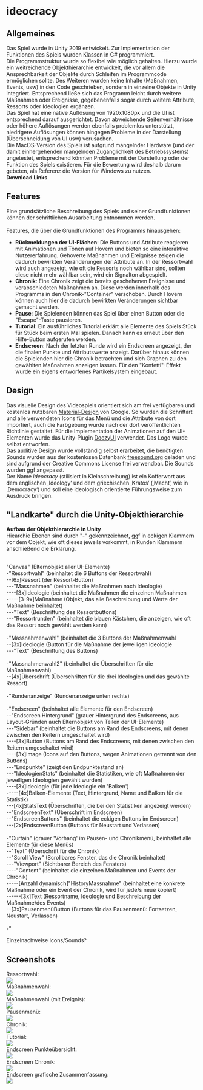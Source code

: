 # ideocracy <br>
<h2>Allgemeines</h2>
Das Spiel wurde in Unity 2019 entwickelt. Zur Implementation der Funktionen des Spiels wurden Klassen in C# programmiert. <br>
Die Programmstruktur wurde so flexibel wie möglich gehalten. Hierzu wurde ein weitreichende Objekthierarchie entwickelt, die vor allem die Ansprechbarkeit der Objekte durch Schleifen im Programmcode ermöglichen sollte. Des Weiteren wurden keine Inhalte (Maßnahmen, Events, usw) in den Code geschrieben, sondern in einzelne Objekte in Unity integriert. Entsprechend ließe sich das Programm leicht durch weitere Maßnahmen oder Ereignisse, gegebenenfalls sogar durch weitere Attribute, Ressorts oder Ideologien ergänzen.<br>
Das Spiel hat eine native Auflösung von 1920x1080px und die UI ist entsprechend darauf ausgerichtet. Davon abweichende Seitenverhältnisse oder höhere Auflösungen werden ebenfalls problemlos unterstützt, niedrigere Auflösungen können hingegen Probleme in der Darstellung (Überschneidung von UI usw) verusachen.<br>
Die MacOS-Version des Spiels ist aufgrund mangelnder Hardware (und der damit einhergehenden mangelnden Zugänglichkeit des Betriebssystems) ungetestet, entsprechend könnten Probleme mit der Darstellung oder der Funktion des Spiels existieren. Für die Bewertung wird deshalb darum gebeten, als Referenz die Version für Windows zu nutzen.<br>
<b>Download Links</b>
<h2>Features</h2>
Eine grundsätzliche Beschreibung des Spiels und seiner Grundfunktionen können der schriftlichen Ausarbeitung entnommen werden.<br><br>
Features, die über die Grundfunktionen des Programms hinausgehen:
<ul>
<li><b>Rückmeldungen der UI-Flächen</b>: Die Buttons und Attribute reagieren mit Animationen und Tönen auf Hovern und bieten so eine interaktive Nutzererfahrung. Gehoverte Maßnahmen und Ereignisse zeigen die dadurch bewirkten Veränderungen der Attribute an. In der Ressortwahl wird auch angezeigt, wie oft die Ressorts noch wählbar sind, sollten diese nicht mehr wählbar sein, wird ein Signalton abgespielt.</li>
<li><b>Chronik</b>: Eine Chronik zeigt die bereits geschehenen Ereignisse und verabschiedeten Maßnahmen an. Diese werden innerhalb des Programms in den Chronik-"Container" verschoben. Durch Hovern können auch hier die dadurch bewirkten Veränderungen sichtbar gemacht werden.</li>
<li><b>Pause</b>: Die Spielenden können das Spiel über einen Button oder die "Escape"-Taste pausieren.</li>
<li><b>Tutorial</b>: Ein ausführliches Tutorial erklärt alle Elemente des Spiels Stück für Stück beim ersten Mal spielen. Danach kann es erneut über den Hilfe-Button aufgerufen werden.</li>
<li><b>Endscreen</b>: Nach der letzten Runde wird ein Endscreen angezeigt, der die finalen Punkte und Attributswerte anzeigt. Darüber hinaus können die Spielenden hier die Chronik betrachten und sich Graphen zu den gewählten Maßnahmen anzeigen lassen. Für den "Konfetti"-Effekt wurde ein eigens entworfenes Partikelsystem eingebaut.</li>
</ul>
<h2>Design</h2>
Das visuelle Design des Videospiels orientiert sich am frei verfügbaren und kostenlos nutzbaren <a href="https://www.material.io">Material-Design</a> von Google. So wurden die Schriftart und alle verwendeten Icons für das Menü und die Attribute von dort importiert, auch die Farbgebung wurde nach der dort veröffentlichten Richtlinie gestaltet. Für die Implementation der Animationen auf den UI-Elementen wurde das Unity-Plugin <a href="https://assetstore.unity.com/packages/tools/gui/doozyui-complete-ui-management-system-138361">DoozyUI</a> verwendet. Das Logo wurde selbst entworfen.<br>
Das auditive Design wurde vollständig selbst erarbeitet, die benötigten Sounds wurden aus der kostenlosen Datenbank <a href="https://www.freesound.org">freesound.org</a> geladen und sind aufgrund der Creative Commons License frei verwendbar. Die Sounds wurden ggf angepasst.<br>
Der Name <i>ideocracy</i> (stilisiert in Kleinschreibung) ist ein Kofferwort aus dem englischen ‚Ideology‘ und dem griechischen ‚Kratos‘ (‚Macht‘, wie in ‚Democracy‘) und soll eine ideologisch orientierte Führungsweise zum Ausdruck bringen.<br>
<h2>"Landkarte" durch die Unity-Objekthierarchie</h2>
<b>Aufbau der Objekthierarchie in Unity</b><br>
Hiearchie Ebenen sind durch "-" gekennzeichnet, ggf in eckigen Klammern vor dem Objekt, wie oft dieses jeweils vorkommt, in Runden Klammern anschließend die Erklärung.<br><br>

"Canvas" (Elternobjekt aller UI-Elemente)<br>
-"Ressortwahl" (beinhaltet die 6 Buttons der Ressortwahl)<br>
--[6x]Ressort (der Ressort-Button)<br>
---"Massnahmen" (beinhaltet die Maßnahmen nach Ideologie)<br>
----[3x]Ideologie (beinhaltet die Maßnahmen die einzelnen Maßnahmen<br>
-----[3-9x]Maßnahme (Objekt, das alle Beschreibung und Werte der Maßnahme beinhaltet)<br>
---"Text" (Beschriftung des Ressortbuttons)<br>
---"Ressortrunden" (beinhaltet die blauen Kästchen, die anzeigen, wie oft das Ressort noch gewählt werden kann)<br><br>
-"Massnahmenwahl" (beinhaltet die 3 Buttons der Maßnahmenwahl<br>
--[3x]Ideologie (Button für die Maßnahme der jeweiligen Ideologie<br>
---"Text" (Beschriftung des Buttons)<br><br>
-"Massnahmenwahl2" (beinhaltet die Überschriften für die Maßnahmenwahl)<br>
--[4x]Überschrift (Überschriften für die drei Ideologien und das gewählte Ressort)<br><br>
-"Rundenanzeige" (Rundenanzeige unten rechts)<br><br>
-"Endscreen" (beinhaltet alle Elemente für den Endscreen)<br>
--"Endscreen Hintergrund" (grauer Hintergrund des Endscreens, aus Layout-Gründen auch Elternobjekt von Teilen der UI-Elemente)<br>
---"Sidebar" (beinhaltet die Buttons am Rand des Endscreens, mit denen zwischen den Reitern umgeschaltet wird)<br>
----[3x]Button (Buttons am Rand des Endscreens, mit denen zwischen den Reitern umgeschaltet wird)<br>
----[3x]Image (Icons auf den Buttons, wegen Animationen getrennt von den Buttons)<br>
---"Endpunkte" (zeigt den Endpunktestand an)<br>
---"IdeologienStats" (beinhaltet die Statistiken, wie oft Maßnahmen der jeweiligen Ideologien gewählt wurden)<br>
----[3x]Ideologie (für jede Ideologie ein 'Balken')<br>
-----[4x]Balken-Elemente (Text, Hintergrund, Name und Balken für die Statistik)<br>
---[4x]StatsText (Überschriften, die bei den Statistiken angezeigt werden)<br>
--"EndscreenText" (Überschrift im Endscreen)<br>
--"EndscreenButtons" (beinhaltet die eckigen Buttons im Endscreen)<br>
---[2x]EndscreenButton (Buttons für Neustart und Verlassen)<br><br>
-"Curtain" (grauer 'Vorhang' im Pausen- und Chronikmenü, beinhaltet alle Elemente für diese Menüs)<br>
--"Text" (Überschrift für die Chronik)<br>
--"Scroll View" (Scrollbares Fenster, das die Chronik beinhaltet)<br>
---"Viewport" (Sichtbarer Bereich des Fensters)<br>
----"Content" (beinhaltet die einzelnen Maßnahmen und Events der Chronik)<br>
-----[Anzahl dynamisch]"HistoryMassnahme" (beinhaltet eine konkrete Maßnahme oder ein Event der Chronik, wird für jede/s neue kopiert)<br>
------[3x]Text (Ressortname, Ideologie und Beschreibung der Maßnahme/des Events)<br>
--[3x]PausenmenüButton (Buttons für das Pausenmenü: Fortsetzen, Neustart, Verlassen)<br><br>
-"




Einzelnachweise Icons/Sounds?

<h2>Screenshots</h2>
Ressortwahl:<br>
<img src="./Screenshots/ideocracy screenshot 1.PNG"><br>
Maßnahmenwahl:<br>
<img src="./Screenshots/ideocracy screenshot 2.PNG"><br>
Maßnahmenwahl (mit Ereignis):<br>
<img src="./Screenshots/ideocracy screenshot 3.PNG"><br>
Pausenmenü:<br>
<img src="./Screenshots/ideocracy screenshot 4.PNG"><br>
Chronik:<br>
<img src="./Screenshots/ideocracy screenshot 5.PNG"><br>
Tutorial:<br>
<img src="./Screenshots/ideocracy screenshot 6.PNG"><br>
Endscreen Punkteübersicht:<br>
<img src="./Screenshots/ideocracy screenshot 7.PNG"><br>
Endscreen Chronik:<br>
<img src="./Screenshots/ideocracy screenshot 8.PNG"><br>
Endscreen grafische Zusammenfassung:<br>
<img src="./Screenshots/ideocracy screenshot 9.PNG">
